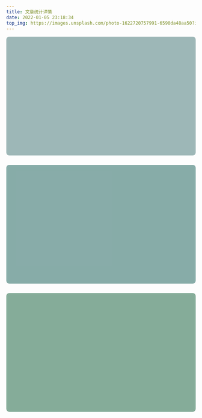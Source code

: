 ```yaml
---
title: 文章统计详情
date: 2022-01-05 23:18:34
top_img: https://images.unsplash.com/photo-1622720757991-6590da48aa50?ixlib=rb-1.2.1&ixid=MnwxMjA3fDB8MHxwaG90by1wYWdlfHx8fGVufDB8fHx8&auto=format&fit=crop&w=997&q=80
---
```

<!-- 文章发布时间统计图 -->
<div id="posts-chart" style="background-color: rgba(119,156,156,0.714); border-radius: 8px; height: 300px; padding: 0.5rem;"></div>
<!-- 文章标签统计图 -->
<div id="tags-chart" data-length="10" style="background-color: rgba(89,140,135,0.714); border-radius: 8px; height: 300px; padding: 0.5rem; margin: 25px 0;"></div>
<!-- 文章分类统计图 -->
<div id="categories-chart" style="background-color: rgba(86,141,114,0.714); border-radius: 8px; height: 300px; padding: 0.5rem;"></div>
